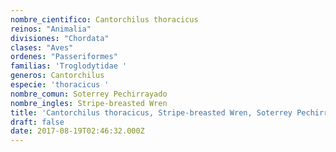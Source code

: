 ```yaml
---
nombre_cientifico: Cantorchilus thoracicus
reinos: "Animalia"
divisiones: "Chordata"
clases: "Aves"
ordenes: "Passeriformes"
familias: 'Troglodytidae '
generos: Cantorchilus
especie: 'thoracicus '
nombre_comun: Soterrey Pechirrayado
nombre_ingles: Stripe-breasted Wren
title: 'Cantorchilus thoracicus, Stripe-breasted Wren, Soterrey Pechirrayado'
draft: false
date: 2017-08-19T02:46:32.000Z
---
```


